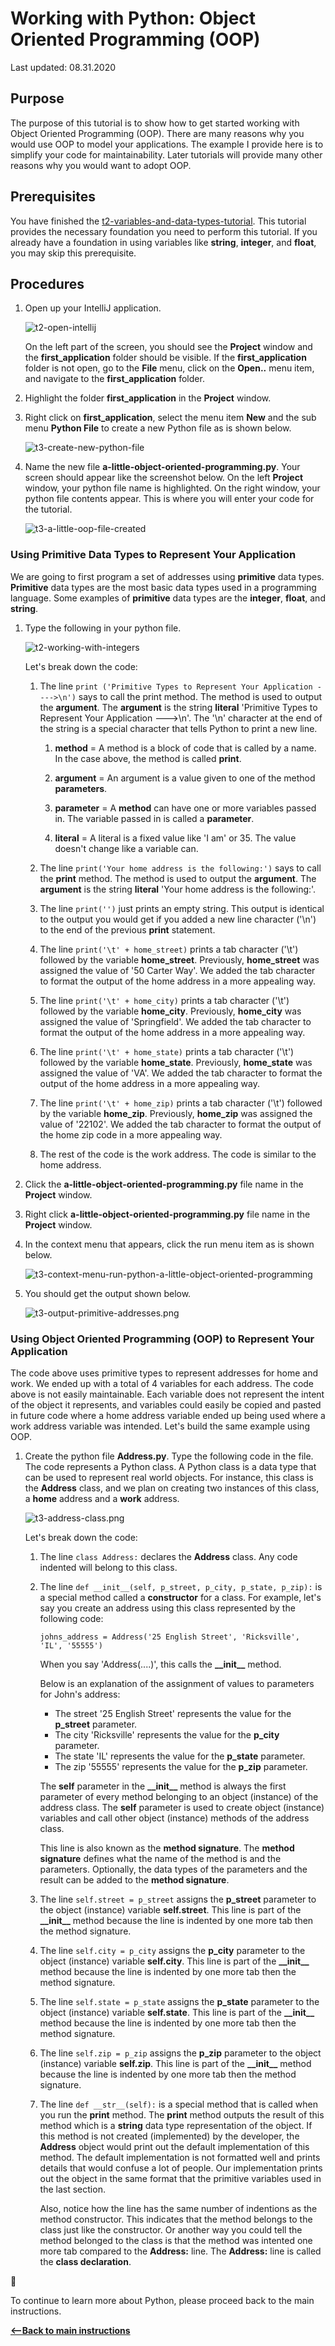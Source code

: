 # Working with Python:  Object Oriented Programming (OOP)

Last updated: 08.31.2020

## Purpose

The purpose of this tutorial is to show how to get started working with Object Oriented Programming (OOP).  There
are many reasons why you would use OOP to model your applications.  The example I provide here is to simplify
your code for maintainability.  Later tutorials will provide many other reasons why you would want to adopt
OOP.  

## Prerequisites

You have finished the [t2-variables-and-data-types-tutorial](../t2-variables-and-data-types/readme.md).  This tutorial provides the necessary foundation you need to perform this tutorial.  If you already have a foundation in using variables like **string**, **integer**, and **float**, you may skip this prerequisite.

## Procedures

1. Open up your IntelliJ application. 

    ![t2-open-intellij](../images/t3-open-intellij.png)

    On the left part of the screen, you should see the **Project** window and the **first_application**
    folder should be visible. If the **first_application** folder is not open, go to the **File** menu,
    click on the **Open..** menu item, and navigate to the **first_application** folder.

1. Highlight the folder **first_application** in the **Project** window.
1. Right click on **first_application**, select the menu item **New** and the sub menu **Python File** to
create a new Python file as is shown below.

    ![t3-create-new-python-file](../images/t3-create-python-file-in-intellij.png)

1. Name the new file **a-little-object-oriented-programming.py**.  Your screen should appear like the screenshot below.
   On the left **Project** window, your python file name is highlighted.  On the right window, your python file
   contents appear.  This is where you will enter your code for the tutorial.

    ![t3-a-little-oop-file-created](../images/t3-a-little-object-oriented-programming-python-file-created.png)



### Using Primitive Data Types to Represent Your Application

We are going to first program a set of addresses using **primitive** data types.  **Primitive** data types are the most basic data types used in a programming language.  Some examples of **primitive** data types are the **integer**,
**float**, and **string**.

1. Type the following in your python file.

    ![t2-working-with-integers](../images/t3-a-little-object-oriented-programming-with-the-primitives.png)

    Let's break down the code:

    1. The line `print ('Primitive Types to Represent Your Application ---->\n')` says to call the print method.
       The method is used to output the **argument**.  The **argument** is the string **literal** 'Primitive
       Types to Represent Your Application --->\n'.  The '\n' character at the end of the string is a special
       character that tells Python to print a new line.

        1. **method** = A method is a block of code that is called by a name.  In the case above, the
           method is called **print**.

        1. **argument** = An argument is a value given to one of the method **parameters**.

        1. **parameter** = A **method** can have one or more variables passed in.  The variable passed in
           is called a **parameter**.

        1. **literal** = A literal is a fixed value like 'I am' or 35.  The value doesn't change like
           a variable can.

    1. The line `print('Your home address is the following:')` says to call the **print** method.  The
       method is used to output the **argument**.  The **argument** is the string **literal** 'Your
       home address is the following:'.

    1. The line `print('')` just prints an empty string.  This output is identical to the output you
       would get if you added a new line character ('\n') to the end of the previous **print** statement.
        
    1. The line `print('\t' + home_street)` prints a tab character ('\t') followed by the variable
       **home_street**.  Previously, **home_street** was assigned the value of '50 Carter Way'.
       We added the tab character to format the output of the home address in a more appealing way.

    1. The line `print('\t' + home_city)` prints a tab character ('\t') followed by the variable
       **home_city**.  Previously, **home_city** was assigned the value of 'Springfield'.
       We added the tab character to format the output of the home address in a more appealing way.

    1. The line `print('\t' + home_state)` prints a tab character ('\t') followed by the variable
       **home_state**.  Previously, **home_state** was assigned the value of 'VA'.
       We added the tab character to format the output of the home address in a more appealing way.

    1. The line `print('\t' + home_zip)` prints a tab character ('\t') followed by the variable
       **home_zip**.  Previously, **home_zip** was assigned the value of '22102'.
       We added the tab character to format the output of the home zip code in a more appealing way.

    1. The rest of the code is the work address.  The code is similar to the home address.

1. Click the **a-little-object-oriented-programming.py** file name in the **Project** window.
1. Right click **a-little-object-oriented-programming.py** file name in the **Project** window.
1. In the context menu that appears, click the run menu item as is shown below.

    ![t3-context-menu-run-python-a-little-object-oriented-programming](../images/t3-context-menu-run-python-a-little-object-oriented-programming.png)

1. You should get the output shown below.

    ![t3-output-primitive-addresses.png](../images/t3-output-primitive-addresses.png)

### Using Object Oriented Programming (OOP) to Represent Your Application

The code above uses primitive types to represent addresses for home and work.  We ended up with
a total of 4 variables for each address.  The code above is not easily maintainable.  Each variable
does not represent the intent of the object it represents, and variables could easily be
copied and pasted in future code where a home address variable ended up being used where a work address
variable was intended.  Let's build the same example using OOP.

1. Create the python file **Address.py**.  Type the following code in the file.  The code represents
   a Python class.  A Python class is a data type that can be used to represent real world objects.
   For instance, this class is the **Address** class, and we plan on creating two instances of this class,
   a **home** address and a **work** address.

    ![t3-address-class.png](../images/t3-address-class.png) 

    Let's break down the code:

    1. The line `class Address:` declares the **Address** class.  Any code indented will belong to this class.
    1. The line `def __init__(self, p_street, p_city, p_state, p_zip):` is a special method called a **constructor**
       for a class.  For example, let's say you create an address using this class represented by the following code:
       
        ```
        johns_address = Address('25 English Street', 'Ricksville', 'IL', '55555')
        ```

        When you say 'Address(....)', this calls the **\_\_init\_\_** method.   

        Below is an explanation of the assignment of values to parameters for John's address:

        - The street '25 English Street' represents the value for the **p_street** parameter.
        - The city 'Ricksville' represents the value for the **p_city** parameter.
        - The state 'IL' represents the value for the **p_state** parameter.
        - The zip '55555' represents the value for the **p_zip** parameter.

        The **self** parameter in the **\_\_init\_\_** method is always the first parameter of every method
        belonging to an object (instance) of the address class.  The **self** parameter is used to create
        object (instance) variables and call other object (instance) methods of the address class.

        This line is also known as the **method signature**.  The **method signature** defines what the
        name of the method is and the parameters.  Optionally, the data types of the parameters
        and the result can be added to the **method signature**.

    1. The line `self.street = p_street` assigns the **p_street** parameter to the object (instance) 
       variable **self.street**.  This line is part of the **\_\_init\_\_** method because the line
       is indented by one more tab then the method signature.

    1. The line `self.city = p_city` assigns the **p_city** parameter to the object (instance) variable
       **self.city**. This line is part of the **\_\_init\_\_** method because the line
       is indented by one more tab then the method signature.

    1. The line `self.state = p_state` assigns the **p_state** parameter to the object (instance) variable
       **self.state**. This line is part of the **\_\_init\_\_** method because the line
       is indented by one more tab then the method signature.

    1. The line `self.zip = p_zip` assigns the **p_zip** parameter to the object (instance) variable
       **self.zip**. This line is part of the **\_\_init\_\_** method because the line
       is indented by one more tab then the method signature.

    1. The line `def __str__(self):` is a special method that is called when you run the **print** method.
       The **print** method outputs the result of this method which is a **string** data type representation 
       of the object.  If this method is not created (implemented) by the developer, the **Address** object would 
       print out the default implementation of this method.  The default implementation is not
       formatted well and prints details that would confuse a lot of people.  Our implementation prints
       out the object in the same format that the primitive variables used in the last section.

         Also, notice how the line has the same number of indentions as the method constructor.
         This indicates that the method belongs to the class just like the constructor. Or another way
         you could tell the method belonged to the class is that the method was intented one more tab
         compared to the **Address:** line.  The **Address:** line is called the **class declaration**. 
        


:construction:

To continue to learn more about Python, please proceed back to the main instructions.


[**<--Back to main instructions**](../readme.md)
